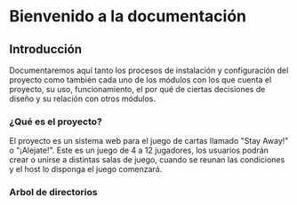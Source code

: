 # Bienvenido a la documentación

## Introducción
Documentaremos aquí tanto los procesos de instalación y configuración del proyecto como también cada uno de los módulos con los que cuenta el proyecto, su uso, funcionamiento, el por qué de ciertas decisiones de diseño y su relación con otros módulos.

### ¿Qué es el proyecto?
El proyecto es un sistema web para el juego de cartas llamado "Stay Away!" o "¡Alejate!". Este es un juego de 4 a 12 jugadores, los usuarios podrán crear o unirse a distintas salas de juego, cuando se reunan las condiciones y el host lo disponga el juego comenzará.

### Arbol de directorios
